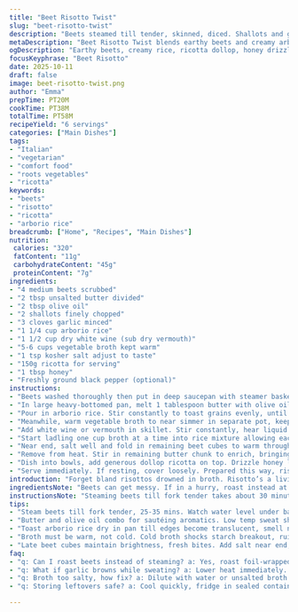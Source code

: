```yaml
---
title: "Beet Risotto Twist"
slug: "beet-risotto-twist"
description: "Beets steamed till tender, skinned, diced. Shallots and garlic sweated in butter plus olive oil. Arborio rice browned, half the beets tossed in early. White wine stirred till gone. Hot veggie broth ladled in slowly, absorbed between each addition. Salted, rest of beets stirred through at creamy finish. Ricotta dollop, honey drizzle tops off. Aromatic, earthy, slight sweetness hits balance. Simple swaps, slight timing shifts for texture and flavor layering. Rustic, tactile process, not rushed. Emphasis on feel, sight, smell to guide, not clocks."
metaDescription: "Beet Risotto Twist blends earthy beets and creamy arborio rice with ricotta and honey drizzle for layered texture and deep flavor complexity."
ogDescription: "Earthy beets, creamy rice, ricotta dollop, honey drizzle. Layered textures and flavors in a rustic Italian risotto with practical swaps and timing tips."
focusKeyphrase: "Beet Risotto"
date: 2025-10-11
draft: false
image: beet-risotto-twist.png
author: "Emma"
prepTime: PT20M
cookTime: PT38M
totalTime: PT58M
recipeYield: "6 servings"
categories: ["Main Dishes"]
tags:
- "Italian"
- "vegetarian"
- "comfort food"
- "roots vegetables"
- "ricotta"
keywords:
- "beets"
- "risotto"
- "ricotta"
- "arborio rice"
breadcrumb: ["Home", "Recipes", "Main Dishes"]
nutrition: 
 calories: "320"
 fatContent: "11g"
 carbohydrateContent: "45g"
 proteinContent: "7g"
ingredients:
- "4 medium beets scrubbed"
- "2 tbsp unsalted butter divided"
- "2 tbsp olive oil"
- "2 shallots finely chopped"
- "3 cloves garlic minced"
- "1 1/4 cup arborio rice"
- "1 1/2 cup dry white wine (sub dry vermouth)"
- "5-6 cups vegetable broth kept warm"
- "1 tsp kosher salt adjust to taste"
- "150g ricotta for serving"
- "1 tbsp honey"
- "Freshly ground black pepper (optional)"
instructions:
- "Beets washed thoroughly then put in deep saucepan with steamer basket, about 2 inches water underneath. Covered and simmered 25-35 minutes, fork-tender when pressed firmly. Let cool enough to handle, then rub skins off with fingers or paper towel. Cut into roughly 1-inch cubes."
- "In large heavy-bottomed pan, melt 1 tablespoon butter with olive oil over medium-low heat. Add shallots, garlic. Sweat gently until translucent and soft - no browning, about 4 minutes. Smell should be sweet, mellow. If starts to color, lower heat."
- "Pour in arborio rice. Stir constantly to toast grains evenly, until edges get slightly translucent and smell nutty - 2-3 minutes. Toss in half of the beet cubes now. The heat will help release some color into rice. Keeps that earthy feel upfront."
- "Meanwhile, warm vegetable broth to near simmer in separate pot, keep covered and on low heat to not cool down when ladling. Best to use homemade or good quality store broth to avoid flatness."
- "Add white wine or vermouth in skillet. Stir constantly, hear liquid bubble and vanish, leaving rice grain surfaces tacky but not soupy. That quick evaporation locks in acidity, building risotto balance."
- "Start ladling one cup broth at a time into rice mixture allowing each ladle to fully absorb before next addition. Stir often but gently, scraping bottom to prevent sticking or scorching. This slow absorption coax starch release, develops creamy texture without being gluey. About 18-22 minutes total, but trust texture not clock. Rice should be al dente with ‘bite’ still alive. If too mushy, next batches less broth or quicker absorption."
- "Near end, salt well and fold in remaining beet cubes to warm through, no more cooking or color loss. This layering keeps vibrant beet flavor starring last."
- "Remove from heat. Stir in remaining butter chunk to enrich, bringing glossy finish. Taste and adjust salt, pepper if using."
- "Dish into bowls, add generous dollop ricotta on top. Drizzle honey lightly over ricotta and around edges. The sweet contrasts beet earthiness, ricotta cooling creaminess cuts acid."
- "Serve immediately. If resting, cover loosely. Prepared this way, risotto nails balance between rustic beets, creamy rice, and fresh aromatics. Experiment with swapping ricotta for mascarpone or goat cheese for tang. For broth, mushroom stock adds depth. Watch heat closely to prevent burning garlic or overcooking rice."
introduction: "Forget bland risottos drowned in broth. Risotto’s a living dish; you coax flavor, coax texture with patience and senses. Beets brought a game-changer here. Earthy, sweet, rugged. Steaming locks in moisture and deep color without boiling them away. Peeling while warm speeds the process and keeps hands clean if you use paper towel. Butter and olive oil combo? Key for gentle softness without frying harshness. Toasting rice before any liquid adds nuttiness and helps keep grains separate. Pour wine before broth to punch acidity. Ladling broth slowly, watch rice swell and liquid shrink, keeps starch release just right. End with fresh beet chunks for texture, ricotta for cream, drizzle honey for sweet hit. It’s earthy, creamy, and unexpected in layers. A dish that teaches you patience and rewards it."
ingredientsNote: "Beets can get messy. If in a hurry, roast instead at 400°F for 40 minutes wrapped in foil, but steaming better preserves flavor and moisture for risotto. Substitute mascarpone or goat cheese for ricotta for punchier creaminess. Vermouth is fine swap for white wine but watch salt levels in broth if using store bought. Butter quality matters; unsalted to control seasoning. Olive oil should be fruity but not overpowering. Shallots mild compared to onions, but if none, use half onion, finely chopped and sweat gently. Garlic loves low-temp patience; don’t brown it or you’d lose sweetness and get bitterness. Arborio can be replaced by carnaroli or vialone nano for varied cream and bite. Warm broth is non-negotiable; cold broth shocks rice and breaks cooking rhythm. Keep broth simmering but not boiling to avoid dilution effects and temperature drops while stirring."
instructionsNote: "Steaming beets till fork tender takes about 30 minutes, but check visually; as soon as you pierce easily, they’re done. Overcooked beets lose structure and water, getting mushy in risotto. Sweating shallots and garlic gently preserves delicate aromatics. Toasting rice is crucial; look for translucent edges on grains and nutty aroma before liquid. Adding beets early softens their sweetness into rice, while stirring some in late keeps bites fresh. Wine must simmer off before broth for balanced acidity. Broth ladled one cup at a time, absorbed fully, allows starch release gradually; rush and risotto turns gooey or sticks. Watch stirring rhythm: frequent but gentle scrapes prevent burning but avoid aggressive breaking grains. End by finishing with cold butter cut speeds gloss and richness. Ricotta dollop adds cream that cuts acidity and earthiness. Honey drizzle balances salty and savory with a subtle sweet snap. Timing varies so much; rely on bite, not clock."
tips:
- "Steam beets till fork tender, 25-35 mins. Watch water level under basket, keep low but not dry. Warm beets peel faster, fingers or paper towel rub skins away easy. Avoid boiling, losses flavor and color. Roasting shortcut works, but steaming keeps moisture intact and earthiness strong."
- "Butter and olive oil combo for sautéing aromatics. Low temp sweat shallots and garlic slowly. No color allowed. Smell changes to mellow sweetness, that’s clue. If browning, dial back heat quick. Garlic chars fast, bit bitter, ruins base flavor."
- "Toast arborio rice dry in pan till edges become translucent, smell nutty, about 2-3 mins. Stir constantly. This adds texture, keeps grains distinct. Pour wine in before broth. Wine must bubble off entirely to trap acidity. Wine evaporation is subtle but key, taste after for sharp but balanced bite."
- "Broth must be warm, not cold. Cold broth shocks starch breakout, ruins texture. Keep covered pot simmering, ladle slowly one cup at a time. Stir gently between ladles, scrape bottom to stop sticking. Watch rice texture not clock. If mushy, next time less broth or faster cooking."
- "Late beet cubes maintain brightness, fresh bites. Add salt near end, fold beets gently to warm through, avoid extra cooking or bleeding color. Finish with cold butter chunk to bring gloss, richness. Ricotta dollop on top cuts acidity, honey drizzle balances earthiness, textures contrast beautifully."
faq:
- "q: Can I roast beets instead of steaming? a: Yes, roast foil-wrapped 40 mins at 400°F works. But steams keep moisture high, flavor sharper. Roasting messier, dryer sometimes. Depends how much time and taste you want."
- "q: What if garlic browns while sweating? a: Lower heat immediately. Garlic bitterness ruins base aromas. If burnt, toss and restart base with fresh garlic if possible. Low temp patience, slow sweat best. Onion swaps okay but reduce quantity."
- "q: Broth too salty, how fix? a: Dilute with water or unsalted broth. Use homemade if possible. Taste constantly. Salt late not early. Too salty broth ruins balance, easy to overdo when store-bought. Adjust wine and salt accordingly."
- "q: Storing leftovers safe? a: Cool quickly, fridge in sealed container 2-3 days max. Reheat gently with splash of warm broth, stir frequently to restore creaminess. Freezing not ideal, texture suffers, rice mushy after thaw."

---
```

